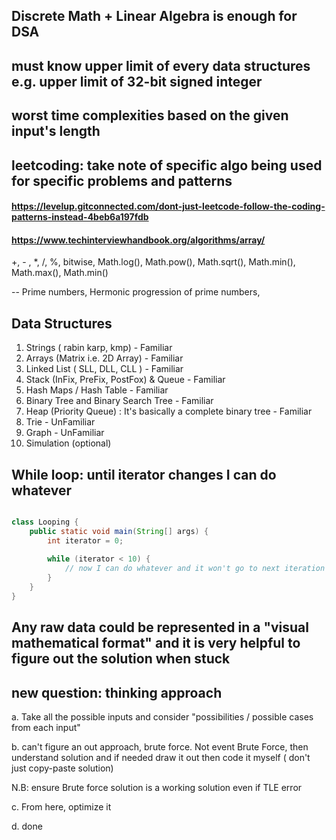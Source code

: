 ## Discrete Math + Linear Algebra is enough for DSA

## must know upper limit of every data structures e.g. upper limit of 32-bit signed integer

## worst time complexities based on the given input's length

## leetcoding: take note of specific algo being used for specific problems and patterns

#### https://levelup.gitconnected.com/dont-just-leetcode-follow-the-coding-patterns-instead-4beb6a197fdb

#### https://www.techinterviewhandbook.org/algorithms/array/

+, - , \*, /, %, bitwise, Math.log(), Math.pow(), Math.sqrt(), Math.min(), Math.max(), Math.min()

-- Prime numbers, Hermonic progression of prime numbers,

## Data Structures

1. Strings ( rabin karp, kmp) - Familiar
2. Arrays (Matrix i.e. 2D Array) - Familiar
3. Linked List ( SLL, DLL, CLL ) - Familiar
4. Stack (InFix, PreFix, PostFox) & Queue - Familiar
5. Hash Maps / Hash Table - Familiar
6. Binary Tree and Binary Search Tree - Familiar
7. Heap (Priority Queue) : It's basically a complete binary tree - Familiar
8. Trie - UnFamiliar
9. Graph - UnFamiliar
10. Simulation (optional)


## While loop: until iterator changes I can do whatever

```java

class Looping {
    public static void main(String[] args) {
        int iterator = 0;
        
        while (iterator < 10) {
            // now I can do whatever and it won't go to next iteration unless iterato has been changed
        }
    }
}

```

## Any raw data could be represented in a "visual mathematical format" and it is very helpful to figure out the solution when stuck 



## new question: thinking approach

a. Take all the possible inputs and consider "possibilities / possible cases from each input"

b. can't figure an out approach, brute force. Not event Brute Force, then understand solution and if needed draw it out then code it myself ( don't just copy-paste solution)

N.B: ensure Brute force solution is a working solution even if TLE error

c. From here, optimize it 

d. done
